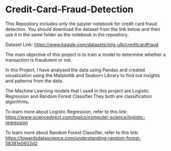 # Credit-Card-Fraud-Detection

This Repository includes only the jupyter notebook for credit card fraud detection. You should download the dataset from the link below and then use it in the same folder as the notebook in the repository.

Dataset Link: https://www.kaggle.com/datasets/mlg-ulb/creditcardfraud

The main objective of this project is to train a model to determine whether a transaction is fraudulent or not.

In this Project, I have analysed the data using Pandas and created visualization using the Matplotlib and Seaborn Library to find out insights and patterns from the data.

The Machine Learning models that I used in this project are Logistic Regression and Random Forest Classifier.They both are classification algorithms.

To learn more about Logistic Regression, refer to this link: https://www.sciencedirect.com/topics/computer-science/logistic-regression

To learn more about Random Forest Classifier, refer to this link: https://towardsdatascience.com/understanding-random-forest-58381e0602d2
